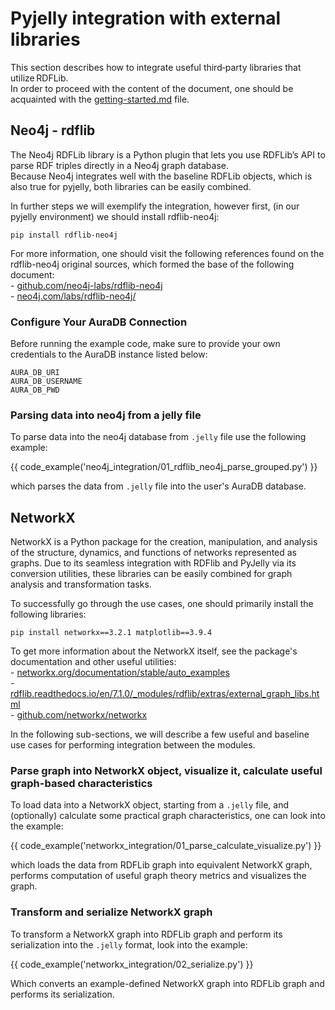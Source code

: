 # Pyjelly integration with external libraries

This section describes how to integrate useful third‑party libraries that utilize RDFLib.  
In order to proceed with the content of the document, one should be acquainted with the [getting-started.md](getting-started.md) file.

## Neo4j - rdflib

The Neo4j RDFLib library is a Python plugin that lets you use RDFLib’s API to parse RDF triples directly in a Neo4j graph database.  
Because Neo4j integrates well with the baseline RDFLib objects, which is also true for pyjelly, both libraries can be easily combined.  

In further steps we will exemplify the integration, however first, (in our pyjelly environment) we should install rdflib-neo4j:  
```
pip install rdflib-neo4j
```

For more information, one should visit the following references found on the rdflib-neo4j original sources, which formed the base of
the following document:  
    - [github.com/neo4j-labs/rdflib-neo4j](https://github.com/neo4j-labs/rdflib-neo4j)  
    - [neo4j.com/labs/rdflib-neo4j/](https://neo4j.com/labs/rdflib-neo4j/)  

### Configure Your AuraDB Connection

Before running the example code, make sure to provide your own credentials to the AuraDB instance listed below:
```
AURA_DB_URI
AURA_DB_USERNAME
AURA_DB_PWD
```

### Parsing data into neo4j from a jelly file

To parse data into the neo4j database from `.jelly` file use the following example:

{{ code_example('neo4j_integration/01_rdflib_neo4j_parse_grouped.py') }}

which parses the data from `.jelly` file into the user's AuraDB database.

## NetworkX

NetworkX is a Python package for the creation, manipulation, and analysis of the structure, dynamics, and functions of networks represented as graphs.
Due to its seamless integration with RDFlib and PyJelly via its conversion utilities, these libraries can be easily combined for graph analysis and transformation tasks.

To successfully go through the use cases, one should primarily install the following libraries:
```
pip install networkx==3.2.1 matplotlib==3.9.4
```

To get more information about the NetworkX itself, see the package's documentation and other useful utilities:  
    - [networkx.org/documentation/stable/auto_examples](https://networkx.org/documentation/stable/auto_examples/index.html)  
    - [rdflib.readthedocs.io/en/7.1.0/_modules/rdflib/extras/external_graph_libs.html](https://rdflib.readthedocs.io/en/7.1.0/_modules/rdflib/extras/external_graph_libs.html)  
    - [github.com/networkx/networkx](https://github.com/networkx/networkx)  

In the following sub-sections, we will describe a few useful and baseline use cases for performing integration between the modules.

### Parse graph into NetworkX object, visualize it, calculate useful graph-based characteristics

To load data into a NetworkX object, starting from a `.jelly` file, and (optionally) calculate some practical graph characteristics, one can look into the example:

{{ code_example('networkx_integration/01_parse_calculate_visualize.py') }}

which loads the data from RDFLib graph into equivalent NetworkX graph, performs computation of useful graph theory metrics and visualizes the graph.

### Transform and serialize NetworkX graph

To transform a NetworkX graph into RDFLib graph and perform its serialization into the `.jelly` format, look into the example:

{{ code_example('networkx_integration/02_serialize.py') }}

Which converts an example-defined NetworkX graph into RDFLib graph and performs its serialization.